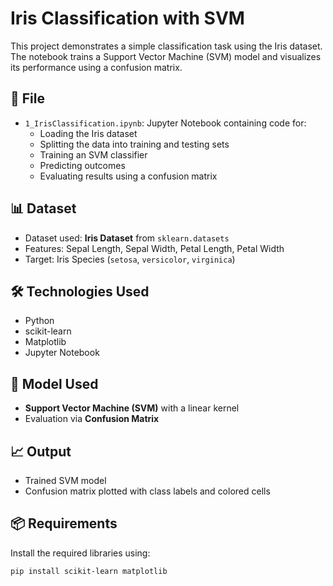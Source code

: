 # Iris Classification with SVM

This project demonstrates a simple classification task using the Iris dataset. The notebook trains a Support Vector Machine (SVM) model and visualizes its performance using a confusion matrix.

## 📂 File

- `1_IrisClassification.ipynb`: Jupyter Notebook containing code for:
  - Loading the Iris dataset
  - Splitting the data into training and testing sets
  - Training an SVM classifier
  - Predicting outcomes
  - Evaluating results using a confusion matrix

## 📊 Dataset

- Dataset used: **Iris Dataset** from `sklearn.datasets`
- Features: Sepal Length, Sepal Width, Petal Length, Petal Width
- Target: Iris Species (`setosa`, `versicolor`, `virginica`)

## 🛠️ Technologies Used

- Python
- scikit-learn
- Matplotlib
- Jupyter Notebook

## 🧠 Model Used

- **Support Vector Machine (SVM)** with a linear kernel
- Evaluation via **Confusion Matrix**

## 📈 Output

- Trained SVM model
- Confusion matrix plotted with class labels and colored cells

## 📦 Requirements

Install the required libraries using:

```bash
pip install scikit-learn matplotlib
